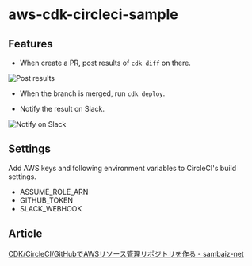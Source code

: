 # aws-cdk-circleci-sample

## Features

- When create a PR, post results of `cdk diff` on there.

![Post results](./images/pr.png)

- When the branch is merged, run `cdk deploy`.

- Notify the result on Slack.

![Notify on Slack](./images/slack.png)

## Settings

Add AWS keys and following environment variables to CircleCI's build settings.

- ASSUME_ROLE_ARN
- GITHUB_TOKEN
- SLACK_WEBHOOK

## Article

[CDK/CircleCI/GitHubでAWSリソース管理リポジトリを作る - sambaiz-net](https://www.sambaiz.net/article/223/)

